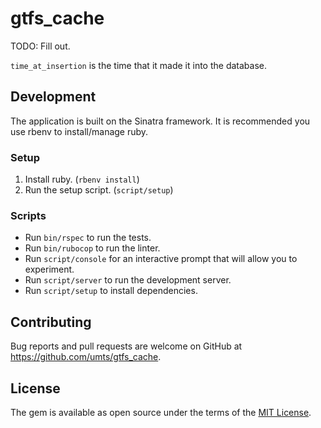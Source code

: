 # gtfs_cache

TODO: Fill out.

`time_at_insertion` is the time that it made it into the database.

## Development

The application is built on the Sinatra framework. It is recommended you use rbenv to install/manage ruby.

### Setup

1) Install ruby. (`rbenv install`)
2) Run the setup script. (`script/setup`)

### Scripts

* Run `bin/rspec` to run the tests.
* Run `bin/rubocop` to run the linter.
* Run `script/console` for an interactive prompt that will allow you to experiment.
* Run `script/server` to run the development server.
* Run `script/setup` to install dependencies.

## Contributing

Bug reports and pull requests are welcome on GitHub at https://github.com/umts/gtfs_cache.

## License

The gem is available as open source under the terms of the [MIT License](https://opensource.org/licenses/MIT).
